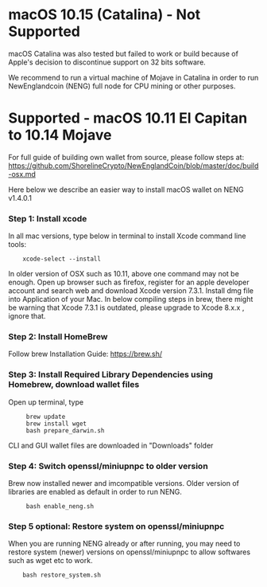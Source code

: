 # macOS 10.15 (Catalina) - Not Supported
macOS Catalina was also tested but failed to work or build because of Apple's decision to discontinue support on 32 bits software.

We recommend to run a virtual machine of Mojave in Catalina in order to run NewEnglandcoin (NENG) full node for CPU mining or other 
purposes.  

# Supported - macOS 10.11 El Capitan to 10.14 Mojave

For full guide of building own wallet from source, please follow steps at:
 https://github.com/ShorelineCrypto/NewEnglandCoin/blob/master/doc/build-osx.md

Here below we describe an easier way to install macOS wallet on NENG v1.4.0.1 


### Step 1:  Install xcode
In all mac versions, type below in terminal to install Xcode command line tools:
```
    xcode-select --install
```

In older version of OSX such as 10.11, above one command may not be enough. Open up browser such as firefox, register for an apple developer account and search web and download Xcode version 7.3.1. Install dmg file into Application of your Mac.  In below compiling steps in brew, there might be warning that Xcode 7.3.1 is outdated, please upgrade to Xcode 8.x.x , ignore that.


### Step 2: Install HomeBrew

Follow brew Installation Guide:
https://brew.sh/


### Step 3:  Install Required Library Dependencies using Homebrew, download wallet files

Open up terminal, type
```
     brew update
     brew install wget     
     bash prepare_darwin.sh
```

CLI and GUI wallet files are downloaded in "Downloads" folder


### Step 4:  Switch openssl/miniupnpc to older version

Brew now installed newer and imcompatible versions.  Older version of libraries are enabled as default in order to run NENG.

```
     bash enable_neng.sh    
```


### Step 5 optional:  Restore system on openssl/miniupnpc

When you are running NENG already or after running, you may need to restore system (newer) versions on openssl/miniupnpc to allow 
softwares such as wget etc to work. 
 
```
    bash restore_system.sh

```

